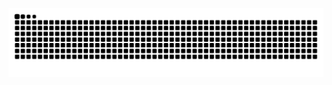 ![](https://raw.githubusercontent.com/k-noguchi0502/k-noguchi0502/output/github-contribution-grid-snake.svg)
